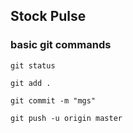 ## Stock Pulse 

### basic git commands

`git status`

`git add .`

`git commit -m "mgs"`

`git push -u origin master`
